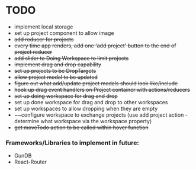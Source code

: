 # TODO
* implement local storage
* set up project component to allow image
* ~~add reducer for projects~~
* ~~every time app renders, add one 'add project' button to the end of project reducer~~
* ~~add slider to Doing Workspace to limit projects~~
* ~~implement drag and drop capability~~
* ~~set up projects to be DropTargets~~
* ~~allow project modal to be updated~~
* ~~figure out what add/update project modals should look like/include~~
* ~~hook up drag event handlers on Project container with actions/reducers~~
* ~~set up doing workspace for drag and drop~~
* set up done workspace for drag and drop to other workspaces
* set up workspaces to allow dropping when they are empty
* ~~configure workspace to exchange projects (use add project action - determine what workspace via the workspace property)
* ~~get moveTodo action to be called within hover function~~


### Frameworks/Libraries to implement in future:
* GunDB
* React-Router
